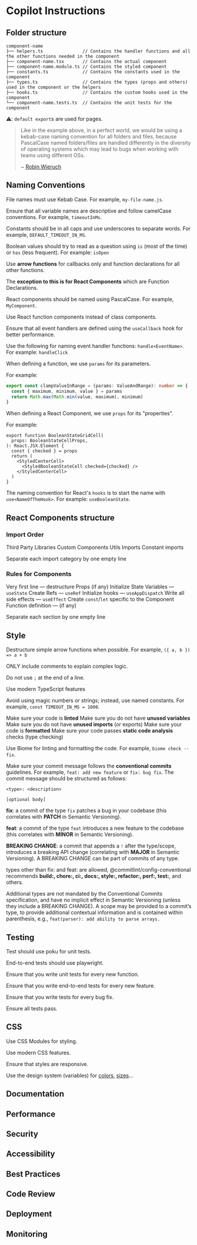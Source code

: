 # Copilot Instructions

## Folder structure

```
component-name
├── helpers.ts               // Contains the handler functions and all the other functions needed in the component
├── component-name.tsx       // Contains the actual component
├── component-name.module.ts // Contains the styled component
├── constants.ts             // Contains the constants used in the component
├── types.ts                 // Contains the types (props and others) used in the component or the helpers
├── hooks.ts                 // Contains the custom hooks used in the component
└── component-name.tests.ts  // Contains the unit tests for the component
```

⚠️: `default export`s are used for pages.

> Like in the example above, in a perfect world, we would be using a kebab-case
> naming convention for all folders and files, because PascalCase named
> folders/files are handled differently in the diversity of operating systems
> which may lead to bugs when working with teams using different OSs.
>
> ~ [Robin Wieruch](https://www.robinwieruch.de/react-folder-structure/)

## Naming Conventions

File names must use Kebab Case. For example, `my-file-name.js`.

Ensure that all variable names are descriptive and follow camelCase conventions.
For example, `timeoutInMs`.

Constants should be in all caps and use underscores to separate words. For example,
`DEFAULT_TIMEOUT_IN_MS`.

Boolean values should try to read as a question using `is` (most of the time) or
`has` (less frequent). For example: `isOpen`

Use **arrow functions** for callbacks only and function declarations for all
other functions.

The **exception to this is for React Components** which are Function
Declarations.

React components should be named using PascalCase. For example, `MyComponent`.

Use React function components instead of class components.

Ensure that all event handlers are defined using the `useCallback` hook for
better performance.

Use the following for naming event handler functions:
`handle<EventName>`. For example: `handleClick`

When defining a function, we use `params` for its parameters.

For example:

```ts
export const clampValueInRange = (params: ValueAndRange): number => {
  const { maximum, minimum, value } = params
  return Math.max(Math.min(value, maximum), minimum)
}
```

When defining a React Component, we use `props` for its "properties".

For example:

```tsx
export function BooleanStateGridCell(
  props: BooleanStateCellProps,
): React.JSX.Element {
  const { checked } = props
  return (
    <StyledCenterCell>
      <StyledBooleanStateCell checked={checked} />
    </StyledCenterCell>
  )
}
```

The naming convention for React's `hooks` is to start the name with
`use<NameOfTheHook>`. For example: `useBooleanState`.

## React Components structure

### Import Order

Third Party Libraries
Custom Components
Utils Imports
Constant imports

Separate each import category by one empty line

### Rules for Components

Very first line — destructure Props (if any)
Initialize State Variables — `useState`
Create Refs — `useRef`
Initialize hooks — `useAppDispatch`
Write all side effects — `useEffect`
Create `const`/`let` specific to the Component
Function definition — (if any)

Separate each section by one empty line

## Style

Destructure simple arrow functions when possible.
For example, `({ a, b }) => a + b`

ONLY include comments to explain complex logic.

Do not use `;` at the end of a line.

Use modern TypeScript features

Avoid using magic numbers or strings; instead, use named constants. For example,
`const TIMEOUT_IN_MS = 1000`.

Make sure your code is **linted**
Make sure you do not have **unused variables**
Make sure you do not have **unused imports** (or exports)
Make sure your code is **formatted**
Make sure your code passes **static code analysis** checks (type checking)

Use Biome for linting and formatting the code. For example, `biome check --fix`.

Make sure your commit message follows the **conventional commits** guidelines.
For example, `feat: add new feature` or `fix: bug fix`.
The commit message should be structured as follows:

```text
<type>: <description>

[optional body]
```

**fix**: a commit of the type `fix` patches a bug in your codebase (this
correlates with **PATCH** in Semantic Versioning).

**feat**: a commit of the type `feat` introduces a new feature to the codebase
(this correlates with **MINOR** in Semantic Versioning).

**BREAKING CHANGE**: a commit that appends a
`!` after the type/scope, introduces a breaking API change (correlating with
**MAJOR** in Semantic Versioning). A BREAKING CHANGE can be part of commits of
any type.

types other than fix: and feat: are allowed, @commitlint/config-conventional
recommends **build:, chore:, ci:, docs:, style:, refactor:, perf:, test:**, and
others.

Additional types are not mandated by the Conventional Commits specification, and
have no implicit effect in Semantic Versioning (unless they include a BREAKING
CHANGE). A scope may be provided to a commit’s type, to provide additional
contextual information and is contained within parenthesis, e.g., `feat(parser):
add ability to parse arrays.`

## Testing

Test should use poku for unit tests.

End-to-end tests should use playwright.

Ensure that you write unit tests for every new function.

Ensure that you write end-to-end tests for every new feature.

Ensure that you write tests for every bug fix.

Ensure all tests pass.

## CSS

Use CSS Modules for styling.

Use modern CSS features.

Ensure that styles are responsive.

Use the design system (variables) for [colors](../src/styles/colors.css), [sizes](../src/styles/sizes.css)...

## Documentation

## Performance

## Security

## Accessibility

## Best Practices

## Code Review

## Deployment

## Monitoring
